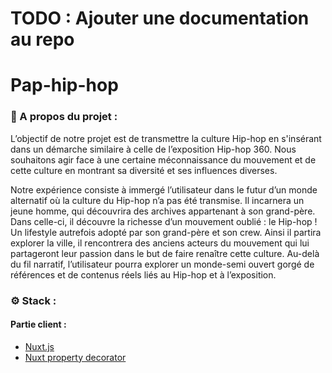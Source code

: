 # TODO : Ajouter une documentation au repo
# Pap-hip-hop

###  🧐 A propos du projet :
L’objectif de notre projet est de transmettre la culture Hip-hop en s'insérant dans un démarche similaire à celle de l’exposition Hip-hop 360. Nous souhaitons agir face à une certaine méconnaissance du mouvement et de cette culture en montrant sa diversité et ses influences diverses.

Notre expérience consiste à immergé l’utilisateur dans le futur d’un monde alternatif où la culture du Hip-hop n’a pas été transmise. Il incarnera un jeune homme, qui découvrira des archives appartenant à son grand-père. Dans celle-ci, il découvre la richesse d’un mouvement oublié : le Hip-hop ! Un lifestyle autrefois adopté par son grand-père et son crew. Ainsi il partira explorer la ville, il rencontrera des anciens acteurs du mouvement qui lui partageront leur passion dans le but de faire renaître cette culture. Au-delà du fil narratif, l’utilisateur pourra explorer un monde-semi ouvert gorgé de références et de contenus réels liés au Hip-hop et à l’exposition.

### ⚙️ Stack :

#### Partie client :
- [Nuxt.js](https://nuxtjs.org/)
- [Nuxt property decorator](https://github.com/nuxt-community/nuxt-property-decorator)

